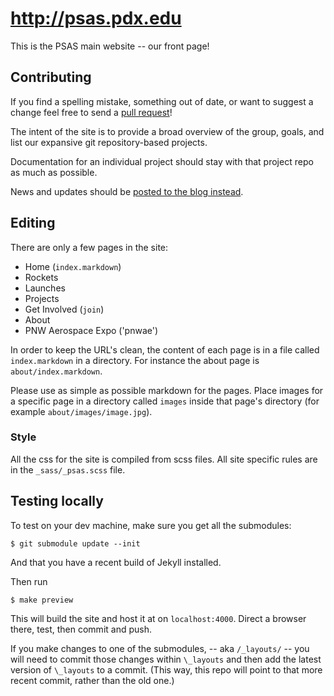 # <http://psas.pdx.edu>

This is the PSAS main website -- our front page!


## Contributing

If you find a spelling mistake, something out of date, or want to suggest
a change feel free to send a
[pull request](https://help.github.com/articles/using-pull-requests/)!

The intent of the site is to provide a broad overview of the group, goals, and
list our expansive git repository-based projects.

Documentation for an individual project should stay with that project repo
as much as possible.

News and updates should be
[posted to the blog instead](https://github.com/psas/blog).


## Editing

There are only a few pages in the site:

 - Home (`index.markdown`)
 - Rockets
 - Launches
 - Projects
 - Get Involved (`join`)
 - About
 - PNW Aerospace Expo ('pnwae')

In order to keep the URL's clean, the content of each page is in a file called
`index.markdown` in a directory. For instance the about page is `about/index.markdown`.

Please use as simple as possible markdown for the pages. Place images for a
specific page in a directory called `images` inside that page's directory
(for example `about/images/image.jpg`).


### Style

All the css for the site is compiled from scss files. All site specific
rules are in the `_sass/_psas.scss` file.


## Testing locally


To test on your dev machine, make sure you get all the submodules:

    $ git submodule update --init


And that you have a recent build of Jekyll installed.

Then run

    $ make preview


This will build the site and host it at on `localhost:4000`. Direct a
browser there, test, then commit and push.

If you make changes to one of the submodules, -- aka `/_layouts/` -- you will need to commit those changes within `\_layouts` and then add the latest version of `\_layouts` to a commit. (This way, this repo will point to that more recent commit, rather than the old one.)
